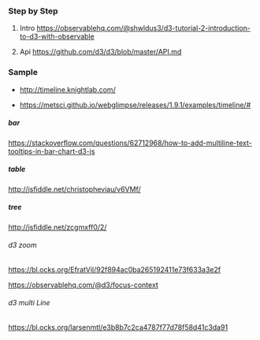 ### Step by Step

1. Intro
   https://observablehq.com/@shwldus3/d3-tutorial-2-introduction-to-d3-with-observable

2. Api
   https://github.com/d3/d3/blob/master/API.md

### Sample

- http://timeline.knightlab.com/

- https://metsci.github.io/webglimpse/releases/1.9.1/examples/timeline/#

##### bar

https://stackoverflow.com/questions/62712968/how-to-add-multiline-text-tooltips-in-bar-chart-d3-js

##### table

http://jsfiddle.net/christopheviau/v6VMf/

##### tree

http://jsfiddle.net/zcgmxff0/2/

###### d3 zoom

https://bl.ocks.org/EfratVil/92f894ac0ba265192411e73f633a3e2f

https://observablehq.com/@d3/focus-context

###### d3 multi Line

https://bl.ocks.org/larsenmtl/e3b8b7c2ca4787f77d78f58d41c3da91
